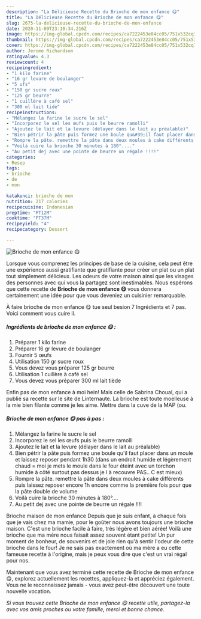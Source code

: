 ```yaml
---
description: "La Délicieuse Recette du Brioche de mon enfance 😋"
title: "La Délicieuse Recette du Brioche de mon enfance 😋"
slug: 2675-la-delicieuse-recette-du-brioche-de-mon-enfance
date: 2020-11-09T23:10:34.216Z
image: https://img-global.cpcdn.com/recipes/ca7222453e84cc05/751x532cq70/brioche-de-mon-enfance-😋-photo-principale-de-la-recette.jpg
thumbnail: https://img-global.cpcdn.com/recipes/ca7222453e84cc05/751x532cq70/brioche-de-mon-enfance-😋-photo-principale-de-la-recette.jpg
cover: https://img-global.cpcdn.com/recipes/ca7222453e84cc05/751x532cq70/brioche-de-mon-enfance-😋-photo-principale-de-la-recette.jpg
author: Jerome Richardson
ratingvalue: 4.3
reviewcount: 4
recipeingredient:
- "1 kilo farine"
- "16 gr levure de boulanger"
- "5 ufs"
- "150 gr sucre roux"
- "125 gr beurre"
- "1 cuillère à café sel"
- "300 ml lait tide"
recipeinstructions:
- "Mélangez la farine le sucre le sel"
- "Incorporez le sel les œufs puis le beurre ramolli"
- "Ajoutez le lait et la levure (délayer dans le lait au préalable)"
- "Bien pétrir la pâte puis formez une boule qu&#39;il faut placer dans un moule et laissez reposer pendant 1h30 (dans un endroit humide et légèrement chaud = moi je mets le moule dans le four éteint avec un torchon humide à côté surtout pas dessus je l à recouvre PAS.. C est mieux)"
- "Rompre la pâte. remettre la pâte dans deux moules à cake différents puis laissez reposer encore 1h encore comme la première fois pour que la pâte double de volume"
- "Voilà cuire la brioche 30 minutes à 180°...."
- "Au petit dej avec une pointe de beurre un régale !!!!"
categories:
- Resep
tags:
- brioche
- de
- mon

katakunci: brioche de mon 
nutrition: 217 calories
recipecuisine: Indonesian
preptime: "PT12M"
cooktime: "PT37M"
recipeyield: "4"
recipecategory: Dessert

---
```



![Brioche de mon enfance 😋](https://img-global.cpcdn.com/recipes/ca7222453e84cc05/751x532cq70/brioche-de-mon-enfance-😋-photo-principale-de-la-recette.jpg)

Lorsque vous comprenez les principes de base de la cuisine, cela peut être une expérience aussi gratifiante que gratifiante pour créer un plat ou un plat tout simplement délicieux. Les odeurs de votre maison ainsi que les visages des personnes avec qui vous la partagez sont inestimables. Nous espérons que cette recette de <strong> Brioche de mon enfance 😋 </strong> vous donnera certainement une idée pour que vous deveniez un cuisinier remarquable.

<!--inarticleads1-->

À faire brioche de mon enfance 😋 tue seul besion 7 Ingrédients et 7 pas. Voici comment vous cuire il.

##### Ingrédients de brioche de mon enfance 😋 :

1. Préparer 1 kilo farine
1. Préparer 16 gr levure de boulanger
1. Fournir 5 œufs
1. Utilisation 150 gr sucre roux
1. Vous devez vous préparer 125 gr beurre
1. Utilisation 1 cuillère à café sel
1. Vous devez vous préparer 300 ml lait tiède


Enfin pas de mon enfance à moi hein! Mais celle de Sabrina Choual, qui a publié sa recette sur le site de Linternaute. La brioche est toute moelleuse à la mie bien filante comme je les aime. Mettre dans la cuve de la MAP (ou. 

<!--inarticleads2-->

##### Brioche de mon enfance 😋 pas à pas :

1. Mélangez la farine le sucre le sel
1. Incorporez le sel les œufs puis le beurre ramolli
1. Ajoutez le lait et la levure (délayer dans le lait au préalable)
1. Bien pétrir la pâte puis formez une boule qu&#39;il faut placer dans un moule et laissez reposer pendant 1h30 (dans un endroit humide et légèrement chaud = moi je mets le moule dans le four éteint avec un torchon humide à côté surtout pas dessus je l à recouvre PAS.. C est mieux)
1. Rompre la pâte. remettre la pâte dans deux moules à cake différents puis laissez reposer encore 1h encore comme la première fois pour que la pâte double de volume
1. Voilà cuire la brioche 30 minutes à 180°....
1. Au petit dej avec une pointe de beurre un régale !!!!


Brioche maison de mon enfance Depuis que je suis enfant, à chaque fois que je vais chez ma mamie, pour le goûter nous avons toujours une brioche maison. C&#39;est une brioche facile à faire, très légère et bien aérée! Voilà une brioche que ma mère nous faisait assez souvent étant petite! Un pur moment de bonheur, de souvenirs et de joie rien qu&#39;à sentir l&#39;odeur de cette brioche dans le four! Je ne sais pas exactement où ma mère a eu cette fameuse recette à l&#39;origine, mais je peux vous dire que c&#39;est un vrai régal pour nos. 

<!--inarticleads1-->

<p>
Maintenant que vous avez terminé cette recette de Brioche de mon enfance 😋, explorez actuellement les recettes, appliquez-la et appréciez également. Vous ne le reconnaissez jamais - vous avez peut-être découvert une toute nouvelle vocation.
</p>

<p>
<i>Si vous trouvez cette Brioche de mon enfance 😋 recette utile, partagez-la avec vos amis proches ou votre famille, merci et bonne chance.</i>
</p>
